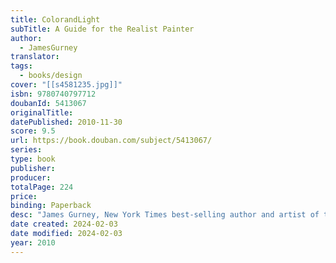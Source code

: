 ```yaml
---
title: ColorandLight
subTitle: A Guide for the Realist Painter
author:
  - JamesGurney
translator: 
tags:
  - books/design
cover: "[[s4581235.jpg]]"
isbn: 9780740797712
doubanId: 5413067
originalTitle: 
datePublished: 2010-11-30
score: 9.5
url: https://book.douban.com/subject/5413067/
series: 
type: book
publisher: 
producer: 
totalPage: 224
price: 
binding: Paperback
desc: "James Gurney, New York Times best-selling author and artist of the Dinotopia series, follows Imaginative Realism with his second art-instruction book, Color and Light: A Guide for the Realist Painter. A researched study on two of art's most fundamental themes, Color and Light bridges the gap between abstract theory and practical knowledge. Beginning with a survey of underapprec...(展开全部)James Gurney, New York Times best-selling author and artist of the Dinotopia series, follows Imaginative Realism with his second art-instruction book, Color and Light: A Guide for the Realist Painter. A researched study on two of art's most fundamental themes, Color and Light bridges the gap between abstract theory and practical knowledge. Beginning with a survey of underappreciated masters who perfected the use of color and light, the book examines how light reveals form, the properties of color and pigments, and the wide variety of atmospheric effects. Gurney cuts though the confusing and contradictory dogma about color, testing it in the light of science and observation. A glossary, pigment index, and bibliography complete what will ultimately become an indispensible tool for any artist.This book is the second in a series based on his blog, gurneyjourney.com. His first in the series, Imaginative Realism, was widely acclaimed in the fantastical art world, and was ranked the #1 Bestseller on the Amazon list for art instruction.\"James Gurney's new book, Color and Light, cleverly bridges the gap between artistic observation and scientific explanation. Not only does he eloquently describe all the effects of color and light an artist might encounter, but he thrills us with his striking paintings in the process.\" --Armand Cabrera, ArtistJames Gurney is the author and illustrator of the New York Times bestselling Dinotopia book series, which has been translated into eighteen languages in thirty-two countries. He designed the World of Dinosaurs stamps for the United States Postal Service and has worked on assignment for National Geographic magazine, painting reconstructions of Moche, Etruscan, and similar civili...(展开全部)James Gurney is the author and illustrator of the New York Times bestselling Dinotopia book series, which has been translated into eighteen languages in thirty-two countries. He designed the World of Dinosaurs stamps for the United States Postal Service and has worked on assignment for National Geographic magazine, painting reconstructions of Moche, Etruscan, and similar civilizations. His unique blending of fact and fantasy has won Hugo, Chesley, Spectrum, and World Fantasy Awards. An exhibition of the artwork from Dinotopia began at the Smithsonian Museum in Washington, D.C. and will continue in the fall of 2007 at the Los Angeles Public Library and the Oshkosh Public Museum in Wisconsin. Gurney lives in the Hudson River Valley of New York with his wife, two sons, and a blue parakeet, a living descendant of dinosaurs. For more information, visit www.dinotopia.com."
date created: 2024-02-03
date modified: 2024-02-03
year: 2010
---
```


